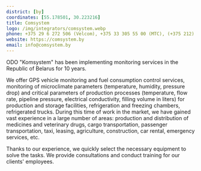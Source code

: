 ```yaml
---
district: [by]
coordinates: [55.178501, 30.223216]
title: Comsystem
logo: /img/integrators/comsystem.webp
phone: +375 29 6 272 506 (Velcom), +375 33 305 55 00 (МТС), (+375 212) 677 778, 677 779, 677 772.
website: https://comsystem.by
email: info@comsystem.by
---
```

ODO "Komsystem" has been implementing monitoring services in the Republic of Belarus for 10 years.

We offer GPS vehicle monitoring and fuel consumption control services, monitoring of microclimate parameters (temperature, humidity, pressure drop) and critical parameters of production processes (temperature, flow rate, pipeline pressure, electrical conductivity, filling volume in liters) for production and storage facilities, refrigeration and freezing chambers, refrigerated trucks. During this time of work in the market, we have gained vast experience in a large number of areas: production and distribution of medicines and veterinary drugs, cargo transportation, passenger transportation, taxi, leasing, agriculture, construction, car rental, emergency services, etc.

Thanks to our experience, we quickly select the necessary equipment to solve the tasks. We provide consultations and conduct training for our clients' employees.

